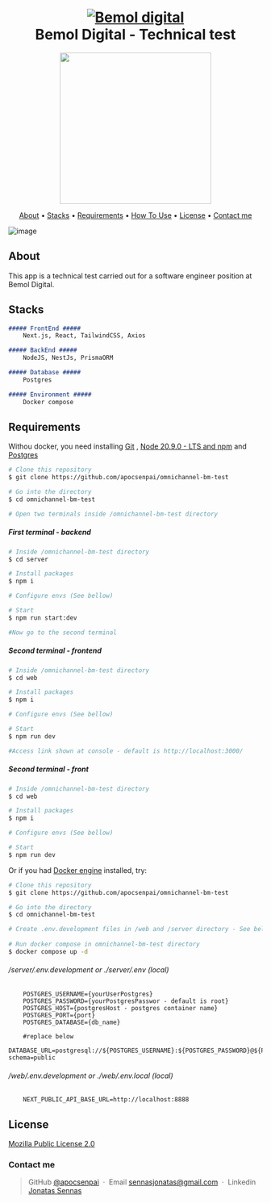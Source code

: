 <h1 align="center">
  <br>
  <a href="https://www.linkedin.com/company/bemoldigital/"><img src="https://github.com/apocsenpai/omnichannel-bm-test/assets/87510640/6b90c0a3-dd11-4f44-992a-c88552e87b92" alt="Bemol digital"/>
</a>
  <br>
  Bemol Digital - Technical test
  <br>
</h1>

<p align="center">
  <a href="https://skillicons.dev">
    <img src="https://skillicons.dev/icons?i=next,nodejs,nestjs,prisma,postgres,docker" width="300"/>
  </a>
</p>


<p align="center">
  <a href="#about">About</a> •
  <a href="#stacks">Stacks</a> •
  <a href="#requirements">Requirements</a> •
  <a href="#how-to-use">How To Use</a> •
  <a href="#license">License</a> •
  <a href="#contact-me">Contact me</a>
</p>

![image](https://github.com/apocsenpai/omnichannel-bm-test/assets/87510640/a4bc4341-e259-41e3-970b-fbc491fc67de)


## About

This app is a technical test carried out for a software engineer position at Bemol Digital.

## Stacks

```md
##### FrontEnd ##### 
    Next.js, React, TailwindCSS, Axios

##### BackEnd #####
    NodeJS, NestJs, PrismaORM

##### Database #####
    Postgres

##### Environment #####
    Docker compose

```

## Requirements

Withou docker, you need installing [Git](https://git-scm.com) , [Node 20.9.0 - LTS and npm](https://nodejs.org/en) and [Postgres](https://www.postgresql.org/download/)

```bash
# Clone this repository
$ git clone https://github.com/apocsenpai/omnichannel-bm-test

# Go into the directory
$ cd omnichannel-bm-test

# Open two terminals inside /omnichannel-bm-test directory
```
##### First terminal - backend
```bash
# Inside /omnichannel-bm-test directory
$ cd server

# Install packages
$ npm i

# Configure envs (See bellow)

# Start
$ npm run start:dev

#Now go to the second terminal
```

##### Second terminal - frontend
```bash
# Inside /omnichannel-bm-test directory
$ cd web

# Install packages
$ npm i

# Configure envs (See bellow)

# Start
$ npm run dev

#Access link shown at console - default is http://localhost:3000/ 
```

##### Second terminal - front
```bash
# Inside /omnichannel-bm-test directory
$ cd web

# Install packages
$ npm i

# Configure envs (See bellow)

# Start
$ npm run dev
```
Or if you had [Docker engine](https://docs.docker.com/engine/install/) installed, try: 

```bash
# Clone this repository
$ git clone https://github.com/apocsenpai/omnichannel-bm-test

# Go into the directory
$ cd omnichannel-bm-test

# Create .env.development files in /web and /server directory - See below
        
# Run docker compose in omnichannel-bm-test directory
$ docker compose up -d
```
###### /server/.env.development or ./server/.env (local)
  ```
      POSTGRES_USERNAME={yourUserPostgres}
      POSTGRES_PASSWORD={yourPostgresPasswor - default is root}
      POSTGRES_HOST={postgresHost - postgres container name}
      POSTGRES_PORT={port}
      POSTGRES_DATABASE={db_name}

      #replace below
      DATABASE_URL=postgresql://${POSTGRES_USERNAME}:${POSTGRES_PASSWORD}@${POSTGRES_HOST}:${POSTGRES_PORT}/${POSTGRES_DATABASE}?schema=public
  ```
###### /web/.env.development or  ./web/.env.local (local)
  ```
      NEXT_PUBLIC_API_BASE_URL=http://localhost:8888
  ```
## License

[Mozilla Public License 2.0](https://github.com/apocsenpai/Salve/blob/main/LICENSE)


### Contact me
> GitHub [@apocsenpai](https://github.com/apocsenpai) &nbsp;&middot;&nbsp;
> Email [sennasjonatas@gmail.com](mailto:sennasjonatas@gmail.com) &nbsp;&middot;&nbsp;
> Linkedin [Jonatas Sennas](https://www.linkedin.com/in/jonatassennas/)

